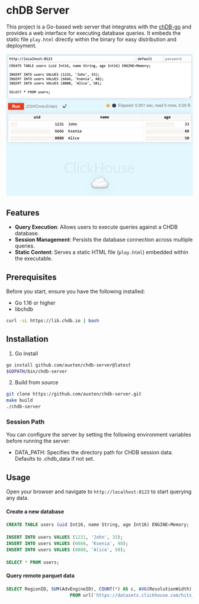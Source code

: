 # chDB Server

This project is a Go-based web server that integrates with the [chDB-go](https://github.com/chdb-io/chdb-go) and provides a web interface for executing database queries. It embeds the static file `play.html` directly within the binary for easy distribution and deployment.

![chDB Server](doc/demo.png)

## Features

- **Query Execution**: Allows users to execute queries against a CHDB database.
- **Session Management**: Persists the database connection across multiple queries.
- **Static Content**: Serves a static HTML file (`play.html`) embedded within the executable.

## Prerequisites

Before you start, ensure you have the following installed:
- Go 1.16 or higher
- libchdb

```bash
curl -sL https://lib.chdb.io | bash
```

## Installation

1. Go Install

```bash
go install github.com/auxten/chdb-server@latest
$GOPATH/bin/chdb-server
```

2. Build from source

```bash
git clone https://github.com/auxten/chdb-server.git
make build
./chdb-server
```
### Session Path
You can configure the server by setting the following environment variables before running the server:

- DATA_PATH: Specifies the directory path for CHDB session data. Defaults to .chdb_data if not set.

## Usage


Open your browser and navigate to `http://localhost:8123` to start querying any data.

#### Create a new database

```sql
CREATE TABLE users (uid Int16, name String, age Int16) ENGINE=Memory;

INSERT INTO users VALUES (1231, 'John', 33);
INSERT INTO users VALUES (6666, 'Ksenia', 48);
INSERT INTO users VALUES (8888, 'Alice', 50);

SELECT * FROM users;
```

#### Query remote parquet data

```sql
SELECT RegionID, SUM(AdvEngineID), COUNT(*) AS c, AVG(ResolutionWidth), COUNT(DISTINCT UserID)
                        FROM url('https://datasets.clickhouse.com/hits_compatible/athena_partitioned/hits_0.parquet') GROUP BY RegionID ORDER BY c DESC LIMIT 10
```

